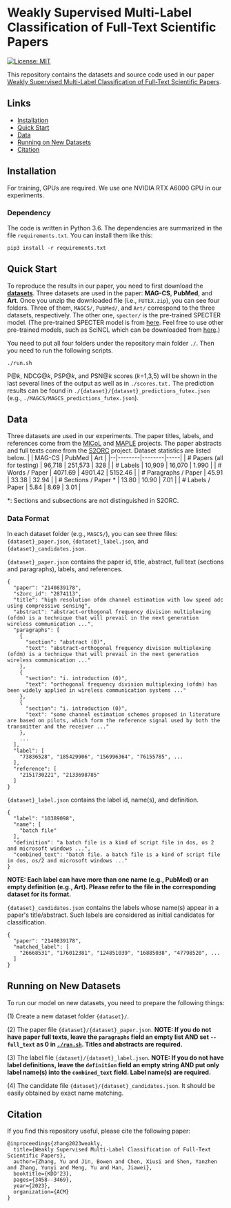 # Weakly Supervised Multi-Label Classification of Full-Text Scientific Papers

[![License: MIT](https://img.shields.io/badge/License-MIT-yellow.svg)](https://opensource.org/licenses/MIT)

This repository contains the datasets and source code used in our paper [Weakly Supervised Multi-Label Classification of Full-Text Scientific Papers](https://arxiv.org/abs/2306.14003).

## Links

- [Installation](#installation)
- [Quick Start](#quick-start)
- [Data](#data)
- [Running on New Datasets](#running-on-new-datasets)
- [Citation](#citation)

## Installation

For training, GPUs are required. We use one NVIDIA RTX A6000 GPU in our experiments.

### Dependency
The code is written in Python 3.6. The dependencies are summarized in the file ```requirements.txt```. You can install them like this:

```
pip3 install -r requirements.txt
```

## Quick Start
To reproduce the results in our paper, you need to first download the [**datasets**](https://drive.google.com/file/d/1lK-7cuart0h8VDpWhVy8eFGrXTmSPwt2/view?usp=drive_link). Three datasets are used in the paper: **MAG-CS**, **PubMed**, and **Art**. Once you unzip the downloaded file (i.e., ```FUTEX.zip```), you can see four folders. Three of them, ```MAGCS/```, ```PubMed/```, and ```Art/``` correspond to the three datasets, respectively. The other one, ```specter/``` is the pre-trained SPECTER model. (The pre-trained SPECTER model is from [here](https://huggingface.co/allenai/specter/tree/main). Feel free to use other pre-trained models, such as SciNCL which can be downloaded from [here](https://huggingface.co/malteos/scincl/tree/main).)

You need to put all four folders under the repository main folder ```./```. Then you need to run the following scripts.

```
./run.sh
```

P@_k_, NDCG@_k_, PSP@_k_, and PSN@_k_ scores (_k_=1,3,5) will be shown in the last several lines of the output as well as in ```./scores.txt.``` The prediction results can be found in ```./{dataset}/{dataset}_predictions_futex.json``` (e.g., ```./MAGCS/MAGCS_predictions_futex.json```).

## Data
Three datasets are used in our experiments. The paper titles, labels, and references come from the [MICoL](https://github.com/yuzhimanhua/MICoL) and [MAPLE](https://github.com/yuzhimanhua/MAPLE) projects. The paper abstracts and full texts come from the [S2ORC](https://github.com/allenai/s2orc) project. Dataset statistics are listed below.
|  | MAG-CS | PubMed | Art |
|--|--------|--------|-----|
| \# Papers (all for testing) | 96,718   | 251,573   | 328     |
| \# Labels                   | 10,909   | 16,070    | 1.990   |
| \# Words / Paper            | 4071.69  | 4901.42   | 5152.46 |
| \# Paragraphs / Paper       | 45.91    | 33.38     | 32.94   |
| \# Sections / Paper \*      | 13.80    | 10.90     | 7.01    |
| \# Labels / Paper           | 5.84     | 8.69      | 3.01    |

\*: Sections and subsections are not distinguished in S2ORC.

### Data Format

In each dataset folder (e.g., ```MAGCS/```), you can see three files: ```{dataset}_paper.json```, ```{dataset}_label.json```, and ```{dataset}_candidates.json```.

```{dataset}_paper.json``` contains the paper id, title, abstract, full text (sections and paragraphs), labels, and references.
```
{
  "paper": "2140839178",
  "s2orc_id": "2874113",
  "title": "high resolution ofdm channel estimation with low speed adc using compressive sensing",
  "abstract": "abstract-orthogonal frequency division multiplexing (ofdm) is a technique that will prevail in the next generation wireless communication ...",
  "paragraphs": [
    {
      "section": "abstract (0)",
      "text": "abstract-orthogonal frequency division multiplexing (ofdm) is a technique that will prevail in the next generation wireless communication ..."
    },
    {
      "section": "i. introduction (0)",
      "text": "orthogonal frequency division multiplexing (ofdm) has been widely applied in wireless communication systems ..."
    },
    {
      "section": "i. introduction (0)",
      "text": "some channel estimation schemes proposed in literature are based on pilots, which form the reference signal used by both the transmitter and the receiver ..."
    },
    ...
  ],
  "label": [
    "73836528", "185429906", "156996364", "76155785", ...
  ],
  "reference": [
    "2151730221", "2133698785"
  ]
}
```

```{dataset}_label.json``` contains the label id, name(s), and definition.
```
{
  "label": "10389098",
  "name": [
    "batch file"
  ],
  "definition": "a batch file is a kind of script file in dos, os 2 and microsoft windows ...",
  "combined_text": "batch file. a batch file is a kind of script file in dos, os/2 and microsoft windows ..."
}
```
**NOTE: Each label can have more than one name (e.g., PubMed) or an empty definition (e.g., Art). Please refer to the file in the corresponding dataset for its format.**

```{dataset}_candidates.json``` contains the labels whose name(s) appear in a paper's title/abstract. Such labels are considered as initial candidates for classification.
```
{
  "paper": "2140839178",
  "matched_label": [
    "26668531", "176012381", "124851039", "16885038", "47798520", ...
  ]
}
```

## Running on New Datasets
To run our model on new datasets, you need to prepare the following things:

(1) Create a new dataset folder ```{dataset}/```.

(2) The paper file ```{dataset}/{dataset}_paper.json```. **NOTE: If you do not have paper full texts, leave the ```paragraphs``` field an empty list AND set ```--full_text``` as 0 in [```./run.sh```](https://github.com/yuzhimanhua/FUTEX/blob/main/run.sh#L15). Titles and abstracts are required.**

(3) The label file ```{dataset}/{dataset}_label.json```. **NOTE: If you do not have label definitions, leave the ```definition``` field an empty string AND put only label name(s) into the ```combined_text``` field. Label name(s) are required.**

(4) The candidate file ```{dataset}/{dataset}_candidates.json```. It should be easily obtained by exact name matching.

## Citation
If you find this repository useful, please cite the following paper:
```
@inproceedings{zhang2023weakly,
  title={Weakly Supervised Multi-Label Classification of Full-Text Scientific Papers},
  author={Zhang, Yu and Jin, Bowen and Chen, Xiusi and Shen, Yanzhen and Zhang, Yunyi and Meng, Yu and Han, Jiawei},
  booktitle={KDD'23},
  pages={3458--3469},
  year={2023},
  organization={ACM}
}
```
